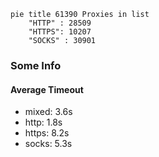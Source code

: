 
```mermaid
pie title 61390 Proxies in list
    "HTTP" : 28509
    "HTTPS": 10207
    "SOCKS" : 30901
```

### Some Info
#### Average Timeout

- mixed: 3.6s
- http: 1.8s
- https: 8.2s
- socks: 5.3s